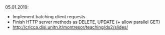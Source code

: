 05.01.2019:
- Implement batching client requests 
- Finish HTTP server methods as DELETE, UPDATE (+ allow parallel GET)
- http://cricca.disi.unitn.it/montresor/teaching/ds2/slides/